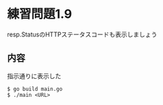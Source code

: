 # 練習問題1.9

resp.StatusのHTTPステータスコードも表示しましょう

## 内容

指示通りに表示した

~~~
$ go build main.go
$ ./main <URL>
~~~